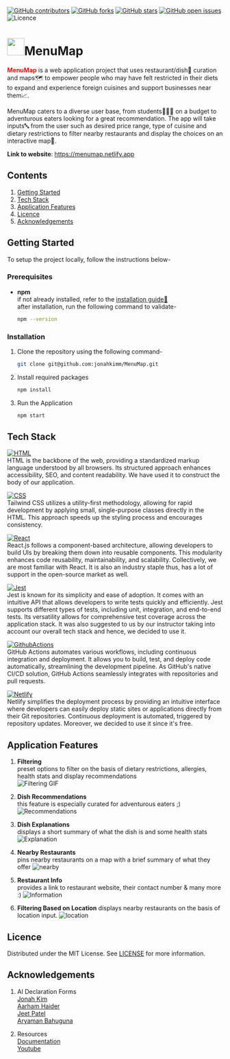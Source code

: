 [![GitHub contributors](https://img.shields.io/github/contributors/jonahkimm/MenuMap?color=red)](https://github.com/jonahkimm/MenuMap/graphs/contributors)
[![GitHub forks](https://badgen.net/github/forks/jonahkimm/MenuMap)](https://github.com/jonahkimm/MenuMap/network)
[![GitHub stars](https://badgen.net/github/stars/jonahkimm/MenuMap)](https://github.com/jonahkimm/MenuMap/stargazers)
[![GitHub open issues](https://img.shields.io/github/issues-raw/jonahkimm/MenuMap?color=yellow&label=Open%20Issues)](https://github.com/jonahkimm/MenuMap/issues)
![Licence](https://img.shields.io/badge/Licence-MIT-green)

# <img src=./src/assets/mappin.png width="40" height="40">MenuMap
<span style="color:red">**MenuMap**</span> is a web application project that uses restaurant/dish🍔 curation and maps🗺️ to empower people who may have felt restricted in their diets to expand and experience foreign cuisines and support businesses near them📈. 

MenuMap caters to a diverse user base, from students👩🏻‍🎓 on a budget to adventurous eaters looking for a great recommendation. The app will take inputs🔤 from the user such as desired price range, type of cuisine and dietary restrictions to filter nearby restaurants and display the choices on an interactive map📍.

**Link to website**: https://menumap.netlify.app

## Contents
1. [Getting Started](#getting-started)
2. [Tech Stack](#tech-stack)
3. [Application Features](#application-features)
4. [Licence](#licence)
5. [Acknowledgements](#acknowledgements)

## Getting Started
To setup the project locally, follow the instructions below-

### Prerequisites
* **npm**  
if not already installed, refer to the [installation guide🔗](https://docs.npmjs.com/downloading-and-installing-node-js-and-npm)  
after installation, run the following command to validate-
    ```bash
    npm --version
    ```

### Installation
1. Clone the repository using the following command-
    ```bash
    git clone git@github.com:jonahkimm/MenuMap.git
    ```

2. Install required packages
    ```bash
    npm install 
    ```

3. Run the Application
    ```bash
    npm start
    ```

## Tech Stack

[![HTML][HTML5]][HTML-url]  
HTML is the backbone of the web, providing a standardized markup language understood by all browsers. Its structured approach enhances accessibility, SEO, and content readability. We have used it to construct the body of our application.

[![CSS][CSS]][CSS-url]  
Tailwind CSS utilizes a utility-first methodology, allowing for rapid development by applying small, single-purpose classes directly in the HTML. This approach speeds up the styling process and encourages consistency.

[![React][React.js]][React-url]  
React.js follows a component-based architecture, allowing developers to build UIs by breaking them down into reusable components. This modularity enhances code reusability, maintainability, and scalability. Collectively, we are most familiar with React. It is also an industry staple thus, has a lot of support in the open-source market as well.

[![Jest][Jest]][Jest-url]  
Jest is known for its simplicity and ease of adoption. It comes with an intuitive API that allows developers to write tests quickly and efficiently. Jest supports different types of tests, including unit, integration, and end-to-end tests. Its versatility allows for comprehensive test coverage across the application stack. It was also suggested to us by our instructor taking into account our overall tech stack and hence, we decided to use it.

[![GithubActions][GitHubActions]][GitHubActions-url]  
GitHub Actions automates various workflows, including continuous integration and deployment. It allows you to build, test, and deploy code automatically, streamlining the development pipeline. As GitHub's native CI/CD solution, GitHub Actions seamlessly integrates with repositories and pull requests.

[![Netlify][Netlify]][Netlify-url]  
Netlify simplifies the deployment process by providing an intuitive interface where developers can easily deploy static sites or applications directly from their Git repositories. Continuous deployment is automated, triggered by repository updates. Moreover, we decided to use it since it's free.

## Application Features

1. **Filtering**  
preset options to filter on the basis of dietary restrictions, allergies, health stats and display recommendations  
![Filtering GIF](./src/assets/filtering.gif)

2. **Dish Recommendations**  
this feature is especially curated for adventurous eaters ;)
![Recommendations](./src/assets/recommendations.png)

3. **Dish Explanations**  
displays a short summary of what the dish is and some health stats
![Explanation](./src/assets/explanation.gif)

4. **Nearby Restaurants**  
pins nearby restaurants on a map with a brief summary of what they offer
![nearby](./src/assets/nearby.gif)

5. **Restaurant Info**  
provides a link to restaurant website, their contact number & many more :)
![Information](./src/assets/info.gif)

6. **Filtering Based on Location**
displays nearby restaurants on the basis of location input.
![location](./src/assets/location.gif)

## Licence
Distributed under the MIT License. See [LICENSE](./LICENSE) for more information.

## Acknowledgements

1. AI Declaration Forms  
[Jonah Kim](./Milestone1AIDisclosure/ProjectMileston1_AI_Declaration_Jonah_Kim_301395290.pdf)  
[Aarham Haider](./Milestone1AIDisclosure/ProjectMileston1_AI_Declaration_Aarham_Haider_301462422.pdf)  
[Jeet Patel](./Milestone1AIDisclosure/ProjectMileston1_AI_Declaration_Jeet_Patel_301573108.pdf)  
[Aryaman Bahuguna](./Milestone1AIDisclosure/P1_AI_Declaration_Aryaman_Bahuguna_301563474.pdf)

2. Resources  
[Documentation](https://visgl.github.io/react-google-maps/docs/get-started)  
[Youtube](https://www.youtube.com/watch?v=PfZ4oLftItk&list=PL2rFahu9sLJ2QuJaKKYDaJp0YqjFCDCtN)  


<!-- Links  -->

<!-- Badges -->
[Contributors]: https://img.shields.io/badge/Contributors_4
<!-- HTML5 -->
[HTML5]: https://img.shields.io/badge/HTML5-E34F26?style=for-the-badge&logo=html5&logoColor=white
[HTML-url]: https://en.wikipedia.org/wiki/HTML

<!-- CSS -->
[CSS]: https://img.shields.io/badge/Tailwind_CSS-38B2AC?style=for-the-badge&logo=tailwind-css&logoColor=white
[CSS-url]: https://en.wikipedia.org/wiki/Tailwind_CSS

<!-- react -->
[React.js]: https://img.shields.io/badge/React-20232A?style=for-the-badge&logo=react&logoColor=61DAFB
[React-url]: https://en.wikipedia.org/wiki/React_(software)

<!-- Jest -->
[Jest]: https://img.shields.io/badge/Jest-323330?style=for-the-badge&logo=Jest&logoColor=white
[Jest-url]: https://jestjs.io

<!-- GitHub Actions-->
[GitHubActions]: https://img.shields.io/badge/GitHub_Actions-2088FF?style=for-the-badge&logo=github-actions&logoColor=white
[GitHubActions-url]: https://github.com/features/actions

<!-- Netlify -->
[Netlify]: https://img.shields.io/badge/Netlify-00C7B7?style=for-the-badge&logo=netlify&logoColor=white
[Netlify-url]: https://www.netlify.com

